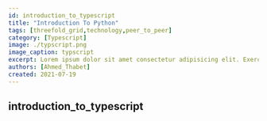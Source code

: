 ```yaml
---
id: introduction_to_typescript
title: "Introduction To Python"
tags: [threefold_grid,technology,peer_to_peer]
category: [Typescript]
image: ./typscript.png
image_caption: typscript
excerpt: Lorem ipsum dolor sit amet consectetur adipisicing elit. Exercitationem laborum dicta a magnam.
authors: [Ahmed_Thabet]
created: 2021-07-19
---
```


## introduction_to_typescript